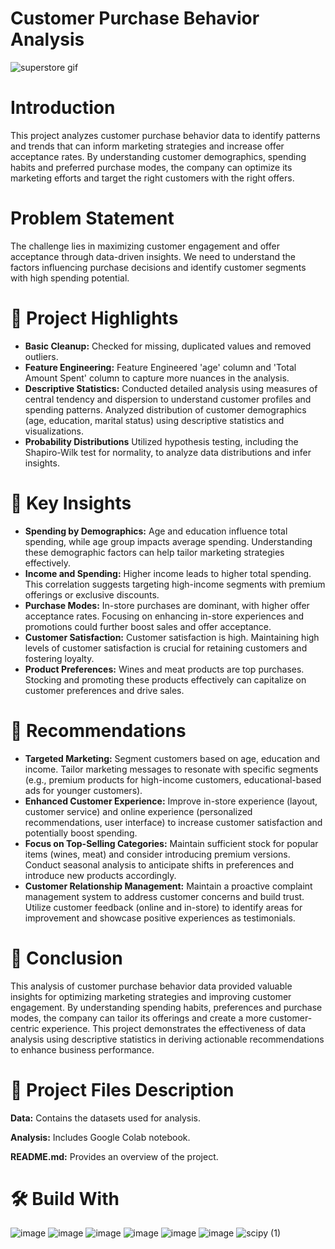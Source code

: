 # Customer Purchase Behavior Analysis
![superstore gif](https://github.com/ShubhPathania/Customer-Purchase-Behavior-Analysis/assets/149718190/37c044f0-74bb-4267-86c6-2640b60e9105)

# Introduction
This project analyzes customer purchase behavior data to identify patterns and trends that can inform marketing strategies and increase offer acceptance rates. By understanding customer demographics, spending habits and preferred purchase modes, the company can optimize its marketing efforts and target the right customers with the right offers.
 
 # Problem Statement
The challenge lies in maximizing customer engagement and offer acceptance through data-driven insights. We need to understand the factors influencing purchase decisions and identify customer segments with high spending potential.

# 📝 Project Highlights
- **Basic Cleanup:** Checked for missing, duplicated values and removed outliers.
-  **Feature Engineering:** Feature Engineered 'age' column and 'Total Amount Spent' column to capture more nuances in the analysis.
-  **Descriptive Statistics:** Conducted detailed analysis using measures of central tendency and dispersion to understand customer profiles and spending patterns. Analyzed distribution of customer demographics (age, education, marital status) using descriptive statistics and visualizations.
- **Probability Distributions** Utilized hypothesis testing, including the Shapiro-Wilk test for normality, to analyze data distributions and infer insights.

# 🔑 Key Insights
- **Spending by Demographics:** Age and education influence total spending, while age group impacts average spending. Understanding these demographic factors can help tailor marketing strategies effectively.
- **Income and Spending:** Higher income leads to higher total spending. This correlation suggests targeting high-income segments with premium offerings or exclusive discounts.
- **Purchase Modes:** In-store purchases are dominant, with higher offer acceptance rates. Focusing on enhancing in-store experiences and promotions could further boost sales and offer acceptance.
- **Customer Satisfaction:** Customer satisfaction is high. Maintaining high levels of customer satisfaction is crucial for retaining customers and fostering loyalty.
- **Product Preferences:** Wines and meat products are top purchases. Stocking and promoting these products effectively can capitalize on customer preferences and drive sales.

# 📰 Recommendations
- **Targeted Marketing:** Segment customers based on age, education and income. Tailor marketing messages to resonate with specific segments (e.g., premium products for high-income customers, educational-based ads for younger customers).
- **Enhanced Customer Experience:** Improve in-store experience (layout, customer service) and online experience (personalized recommendations, user interface) to increase customer satisfaction and potentially boost spending.
- **Focus on Top-Selling Categories:** Maintain sufficient stock for popular items (wines, meat) and consider introducing premium versions. Conduct seasonal analysis to anticipate shifts in preferences and introduce new products accordingly.
- **Customer Relationship Management:** Maintain a proactive complaint management system to address customer concerns and build trust. Utilize customer feedback (online and in-store) to identify areas for improvement and showcase positive experiences as testimonials.

# 📜 Conclusion
This analysis of customer purchase behavior data provided valuable insights for optimizing marketing strategies and improving customer engagement. By understanding spending habits, preferences and purchase modes, the company can tailor its offerings and create a more customer-centric experience. This project demonstrates the effectiveness of data analysis using descriptive statistics in deriving actionable recommendations to enhance business performance.

# 💾 Project Files Description

**Data:** Contains the datasets used for analysis.

**Analysis:** Includes Google Colab notebook.

**README.md:** Provides an overview of the project.

# 🛠️ Build With

![image](https://github.com/ShubhPathania/Bike-Sharing-Demand-Prediction/assets/149718190/e689d448-2f9f-49b4-b9f2-5071ae074e78)
![image](https://github.com/ShubhPathania/Bike-Sharing-Demand-Prediction/assets/149718190/9ebacff9-c509-40a1-8934-d0f9e5d9c45a)
![image](https://github.com/ShubhPathania/Bike-Sharing-Demand-Prediction/assets/149718190/1b0244d8-6951-4a39-96a8-79f9d9c563cd)
![image](https://github.com/ShubhPathania/Bike-Sharing-Demand-Prediction/assets/149718190/7927a88c-33a9-4043-9114-1cf2f4c9065f)
![image](https://github.com/ShubhPathania/Bike-Sharing-Demand-Prediction/assets/149718190/4048a336-dde2-432a-8aa8-a82f827eb7da)
![image](https://github.com/ShubhPathania/Bike-Sharing-Demand-Prediction/assets/149718190/147663e0-f428-467a-be15-ed06ca4f1986)
![scipy (1)](https://github.com/user-attachments/assets/d3e25598-5846-458d-b071-efb436d53134)

